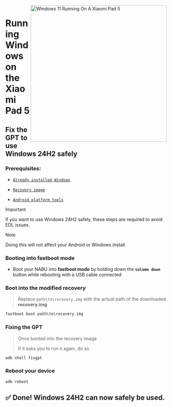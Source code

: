 <img align="right" src="https://raw.githubusercontent.com/erdilS/Port-Windows-11-Xiaomi-Pad-5/main/nabu.png" width="425" alt="Windows 11 Running On A Xiaomi Pad 5">

# Running Windows on the Xiaomi Pad 5

## Fix the GPT to use Windows 24H2 safely

### Prerequisites:
- [```Already installed Windows```](selection-en.md)

- [```Recovery image```](https://github.com/erdilS/Port-Windows-11-Xiaomi-Pad-5/releases/download/1.0/recovery.img)

- [```Android platform tools```](https://developer.android.com/studio/releases/platform-tools)

> [!Important]
> If you want to use Windows 24H2 safely, these steps are required to avoid EDL issues.

> [!NOTE]
> Doing this will not affect your Android or Windows install.

### Booting into fastboot mode
- Boot your NABU into **fastboot mode** by holding down the **`volume down`** button while rebooting with a USB cable connected

### Boot into the modified recovery
> Replace `path\to\recovery.img` with the actual path of the downloaded **recovery.img**
```cmd
fastboot boot path\to\recovery.img
```

### Fixing the GPT
> Once booted into the recovery image
>
> If it asks you to run it again, do so
```cmd
adb shell fixgpt
```

### Reboot your device
```cmd
adb reboot
```

## ✅ Done! Windows 24H2 can now safely be used.























